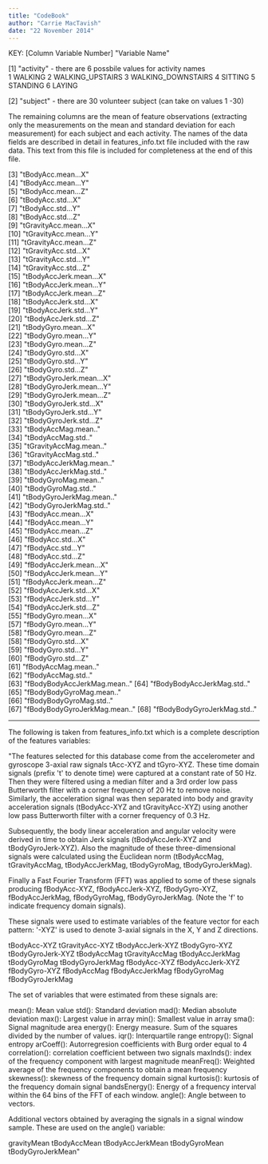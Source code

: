 ```yaml
---
title: "CodeBook"
author: "Carrie MacTavish"
date: "22 November 2014"
---
```

KEY:
[Column Variable Number] "Variable Name" 

[1] "activity" - there are 6 possbile values for activity names               
        1 WALKING
        2 WALKING_UPSTAIRS
        3 WALKING_DOWNSTAIRS
        4 SITTING
        5 STANDING
        6 LAYING

[2] "subject" - there are 30 volunteer subject (can take on values 1 -30)                     

The remaining columns are the mean of feature observations (extracting only the measurements on the mean and standard deviation for each measurement) for each subject and each activity. The names of the data fields are described in detail in features_info.txt file included with the raw data. This text from this file is included for completeness at the end of this file.

[3] "tBodyAcc.mean...X"          
[4] "tBodyAcc.mean...Y"           
[5] "tBodyAcc.mean...Z"           
[6] "tBodyAcc.std...X"           
[7] "tBodyAcc.std...Y"            
[8] "tBodyAcc.std...Z"            
[9] "tGravityAcc.mean...X"       
[10] "tGravityAcc.mean...Y"        
[11] "tGravityAcc.mean...Z"        
[12] "tGravityAcc.std...X"        
[13] "tGravityAcc.std...Y"         
[14] "tGravityAcc.std...Z"         
[15] "tBodyAccJerk.mean...X"      
[16] "tBodyAccJerk.mean...Y"       
[17] "tBodyAccJerk.mean...Z"       
[18] "tBodyAccJerk.std...X"       
[19] "tBodyAccJerk.std...Y"        
[20] "tBodyAccJerk.std...Z"        
[21] "tBodyGyro.mean...X"         
[22] "tBodyGyro.mean...Y"          
[23] "tBodyGyro.mean...Z"          
[24] "tBodyGyro.std...X"          
[25] "tBodyGyro.std...Y"           
[26] "tBodyGyro.std...Z"           
[27] "tBodyGyroJerk.mean...X"     
[28] "tBodyGyroJerk.mean...Y"      
[29] "tBodyGyroJerk.mean...Z"      
[30] "tBodyGyroJerk.std...X"      
[31] "tBodyGyroJerk.std...Y"       
[32] "tBodyGyroJerk.std...Z"       
[33] "tBodyAccMag.mean.."         
[34] "tBodyAccMag.std.."        
[35] "tGravityAccMag.mean.."       
[36] "tGravityAccMag.std.."       
[37] "tBodyAccJerkMag.mean.."      
[38] "tBodyAccJerkMag.std.."       
[39] "tBodyGyroMag.mean.."        
[40] "tBodyGyroMag.std.."          
[41] "tBodyGyroJerkMag.mean.."     
[42] "tBodyGyroJerkMag.std.."     
[43] "fBodyAcc.mean...X"           
[44] "fBodyAcc.mean...Y"           
[45] "fBodyAcc.mean...Z"          
[46] "fBodyAcc.std...X"            
[47] "fBodyAcc.std...Y"            
[48] "fBodyAcc.std...Z"           
[49] "fBodyAccJerk.mean...X"       
[50] "fBodyAccJerk.mean...Y"       
[51] "fBodyAccJerk.mean...Z"      
[52] "fBodyAccJerk.std...X"        
[53] "fBodyAccJerk.std...Y"        
[54] "fBodyAccJerk.std...Z"       
[55] "fBodyGyro.mean...X"          
[57] "fBodyGyro.mean...Y"          
[58] "fBodyGyro.mean...Z"         
[58] "fBodyGyro.std...X"           
[59] "fBodyGyro.std...Y"           
[60] "fBodyGyro.std...Z"          
[61] "fBodyAccMag.mean.."          
[62] "fBodyAccMag.std.."           
[63] "fBodyBodyAccJerkMag.mean.." 
[64] "fBodyBodyAccJerkMag.std.."   
[65] "fBodyBodyGyroMag.mean.."     
[66] "fBodyBodyGyroMag.std.."     
[67] "fBodyBodyGyroJerkMag.mean.." 
[68] "fBodyBodyGyroJerkMag.std.." 

****************************************************************************************************
The following is taken from features_info.txt which is a complete description of the features variables:

"The features selected for this database come from the accelerometer and gyroscope 3-axial raw signals tAcc-XYZ and tGyro-XYZ. These time domain signals (prefix 't' to denote time) were captured at a constant rate of 50 Hz. Then they were filtered using a median filter and a 3rd order low pass Butterworth filter with a corner frequency of 20 Hz to remove noise. Similarly, the acceleration signal was then separated into body and gravity acceleration signals (tBodyAcc-XYZ and tGravityAcc-XYZ) using another low pass Butterworth filter with a corner frequency of 0.3 Hz.

Subsequently, the body linear acceleration and angular velocity were derived in time to obtain Jerk signals (tBodyAccJerk-XYZ and tBodyGyroJerk-XYZ). Also the magnitude of these three-dimensional signals were calculated using the Euclidean norm (tBodyAccMag, tGravityAccMag, tBodyAccJerkMag, tBodyGyroMag, tBodyGyroJerkMag).

Finally a Fast Fourier Transform (FFT) was applied to some of these signals producing fBodyAcc-XYZ, fBodyAccJerk-XYZ, fBodyGyro-XYZ, fBodyAccJerkMag, fBodyGyroMag, fBodyGyroJerkMag. (Note the 'f' to indicate frequency domain signals).

These signals were used to estimate variables of the feature vector for each pattern:
'-XYZ' is used to denote 3-axial signals in the X, Y and Z directions.

tBodyAcc-XYZ
tGravityAcc-XYZ
tBodyAccJerk-XYZ
tBodyGyro-XYZ
tBodyGyroJerk-XYZ
tBodyAccMag
tGravityAccMag
tBodyAccJerkMag
tBodyGyroMag
tBodyGyroJerkMag
fBodyAcc-XYZ
fBodyAccJerk-XYZ
fBodyGyro-XYZ
fBodyAccMag
fBodyAccJerkMag
fBodyGyroMag
fBodyGyroJerkMag

The set of variables that were estimated from these signals are:

mean(): Mean value
std(): Standard deviation
mad(): Median absolute deviation
max(): Largest value in array
min(): Smallest value in array
sma(): Signal magnitude area
energy(): Energy measure. Sum of the squares divided by the number of values.
iqr(): Interquartile range
entropy(): Signal entropy
arCoeff(): Autorregresion coefficients with Burg order equal to 4
correlation(): correlation coefficient between two signals
maxInds(): index of the frequency component with largest magnitude
meanFreq(): Weighted average of the frequency components to obtain a mean frequency
skewness(): skewness of the frequency domain signal
kurtosis(): kurtosis of the frequency domain signal
bandsEnergy(): Energy of a frequency interval within the 64 bins of the FFT of each window.
angle(): Angle between to vectors.

Additional vectors obtained by averaging the signals in a signal window sample. These are used on the angle() variable:

gravityMean
tBodyAccMean
tBodyAccJerkMean
tBodyGyroMean
tBodyGyroJerkMean"

